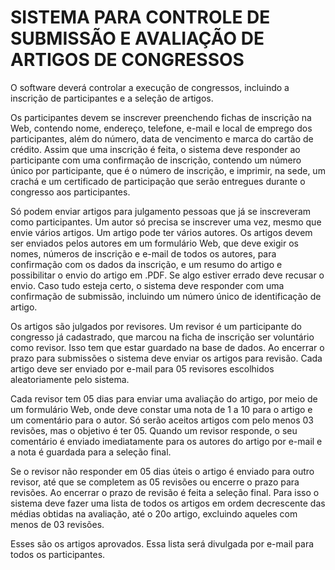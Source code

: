 # SISTEMA PARA CONTROLE DE SUBMISSÃO E AVALIAÇÃO DE ARTIGOS DE CONGRESSOS

O software deverá controlar a execução de congressos, incluindo a inscrição de participantes e a seleção de
artigos.

Os participantes devem se inscrever preenchendo fichas de inscrição na Web, contendo nome, endereço,
telefone, e-mail e local de emprego dos participantes, além do número, data de vencimento e marca do
cartão de crédito. Assim que uma inscrição é feita, o sistema deve responder ao participante com uma
confirmação de inscrição, contendo um número único por participante, que é o número de inscrição, e
imprimir, na sede, um crachá e um certificado de participação que serão entregues durante o congresso aos
participantes.

Só podem enviar artigos para julgamento pessoas que já se inscreveram como participantes. Um autor só
precisa se inscrever uma vez, mesmo que envie vários artigos. Um artigo pode ter vários autores.
Os artigos devem ser enviados pelos autores em um formulário Web, que deve exigir os nomes, números de
inscrição e e-mail de todos os autores, para confirmação com os dados da inscrição, e um resumo do artigo e
possibilitar o envio do artigo em .PDF. Se algo estiver errado deve recusar o envio. Caso tudo esteja certo, o
sistema deve responder com uma confirmação de submissão, incluindo um número único de identificação de
artigo.

Os artigos são julgados por revisores. Um revisor é um participante do congresso já cadastrado, que marcou
na ficha de inscrição ser voluntário como revisor. Isso tem que estar guardado na base de dados.
Ao encerrar o prazo para submissões o sistema deve enviar os artigos para revisão. Cada artigo deve ser
enviado por e-mail para 05 revisores escolhidos aleatoriamente pelo sistema.

Cada revisor tem 05 dias para enviar uma avaliação do artigo, por meio de um formulário Web, onde deve
constar uma nota de 1 a 10 para o artigo e um comentário para o autor. Só serão aceitos artigos com pelo
menos 03 revisões, mas o objetivo é ter 05. Quando um revisor responde, o seu comentário é enviado
imediatamente para os autores do artigo por e-mail e a nota é guardada para a seleção final.

Se o revisor não responder em 05 dias úteis o artigo é enviado para outro revisor, até que se completem as 05 revisões ou
encerre o prazo para revisões. Ao encerrar o prazo de revisão é feita a seleção final. Para isso o sistema deve
fazer uma lista de todos os artigos em ordem decrescente das médias obtidas na avaliação, até o 20o artigo,
excluindo aqueles com menos de 03 revisões.

Esses são os artigos aprovados. Essa lista será divulgada por e-mail para todos os participantes.

